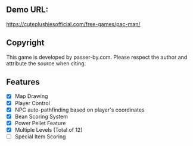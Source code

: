 ## Demo URL: 
https://cuteplushiesofficial.com/free-games/pac-man/

## Copyright
This game is developed by passer-by.com. Please respect the author and attribute the source when citing.

## Features

- [x] Map Drawing
- [x] Player Control
- [x] NPC auto-pathfinding based on player's coordinates
- [x] Bean Scoring System
- [x] Power Pellet Feature
- [x] Multiple Levels (Total of 12)
- [ ] Special Item Scoring

